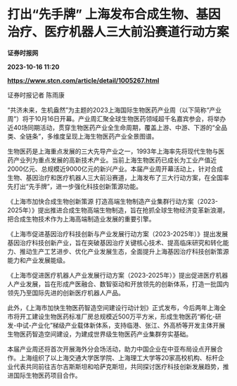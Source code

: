 # 打出“先手牌” 上海发布合成生物、基因治疗、医疗机器人三大前沿赛道行动方案
**证券时报网**

**2023-10-16 11:20**

**https://www.stcn.com/article/detail/1005267.html**

证券时报记者 陈雨康

“共济未来，生机盎然”为主题的2023上海国际生物医药产业周（以下简称“产业周”）将于10月16日开幕。产业周汇聚全球生物医药领域超千名嘉宾参会，将举办近40场同期活动，贯穿生物医药产业全生命周期，覆盖上游、中游、下游的“全品类、全链条”，多维度呈现上海生物医药产业全景图谱。

生物医药是上海重点发展的三大先导产业之一，1993年上海率先将现代生物与医药产业列为重点发展的高新技术产业。当前上海生物医药已成长为工业产值近2000亿元、总规模近9000亿元的新兴产业。本届产业周开幕活动上，针对合成生物、基因治疗和医疗机器人三大前沿赛道，上海发布了三大行动方案，在全国率先打出“先手牌”，进一步强化科技创新策源功能。

《上海市加快合成生物创新策源 打造高端生物制造产业集群行动方案（2023-2025年）》提出推进合成生物高端生物制造，旨在抢抓全球生物经济变革新浪潮，把合成生物技术作为上海高端制造业发展的重要引擎。

《上海市促进基因治疗科技创新与产业发展行动方案（2023-2025年）》提出发展基因治疗科技创新产业，旨在突破基因治疗关键核心技术、提高临床研究和转化能力、推动生产工艺进步、优化产业发展生态，全面提升上海基因治疗科技创新策源能力和产业发展能级。

《上海市促进医疗机器人产业发展行动方案（2023-2025年）》提出促进医疗机器人产业发展，旨在形成产医融合、数智驱动和开放领先的创新体系，打造一批国内领先乃至国际先进的创新医疗机器人产品。

此外，《上海市加快生物医药智造空间建设行动计划》正式发布，今后两年上海全市将开工建设生物医药标准厂房总规模近500万平方米，形成生物医药“孵化-研发-中试-产业化”梯级产业载体新体系，支持临港、张江、外高桥等开发主体开展生物医药智造空间建设，为建成世界级生物医药产业集群夯实基础。

本届产业周还将首次开展海外分会场活动，助力中国企业在中亚布局设点开展合作。上海组织了以上海交通大学医学院、上海理工大学等20家高校机构、标杆企业代表共同前往吉尔吉斯斯坦和哈萨克斯坦，共同探讨医疗科技创新发展趋势，推进国际生物医药项目合作。